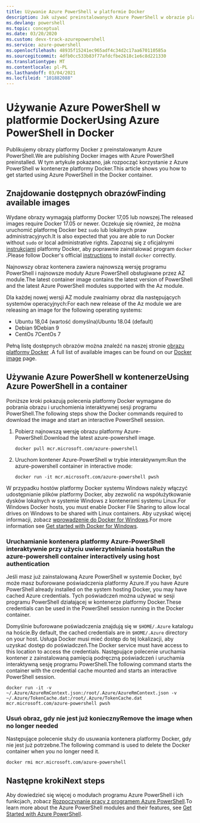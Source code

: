 ```yaml
---
title: Używanie Azure PowerShell w platformie Docker
description: Jak używać preinstalowanych Azure PowerShell w obrazie platformy Docker.
ms.devlang: powershell
ms.topic: conceptual
ms.date: 03/20/2020
ms.custom: devx-track-azurepowershell
ms.service: azure-powershell
ms.openlocfilehash: 48935f15241ec965adf4c34d2c17aa670110585a
ms.sourcegitcommit: 4dfb0cc533b83f77afdcfbe2618c1e6c8d221330
ms.translationtype: MT
ms.contentlocale: pl-PL
ms.lasthandoff: 03/04/2021
ms.locfileid: "101882088"
---
```

# <a name="using-azure-powershell-in-docker"></a><span data-ttu-id="25035-103">Używanie Azure PowerShell w platformie Docker</span><span class="sxs-lookup"><span data-stu-id="25035-103">Using Azure PowerShell in Docker</span></span>

<span data-ttu-id="25035-104">Publikujemy obrazy platformy Docker z preinstalowanym Azure PowerShell.</span><span class="sxs-lookup"><span data-stu-id="25035-104">We are publishing Docker images with Azure PowerShell preinstalled.</span></span> <span data-ttu-id="25035-105">W tym artykule pokazano, jak rozpocząć korzystanie z Azure PowerShell w kontenerze platformy Docker.</span><span class="sxs-lookup"><span data-stu-id="25035-105">This article shows you how to get started using Azure PowerShell in the Docker container.</span></span>

## <a name="finding-available-images"></a><span data-ttu-id="25035-106">Znajdowanie dostępnych obrazów</span><span class="sxs-lookup"><span data-stu-id="25035-106">Finding available images</span></span>

<span data-ttu-id="25035-107">Wydane obrazy wymagają platformy Docker 17,05 lub nowszej.</span><span class="sxs-lookup"><span data-stu-id="25035-107">The released images require Docker 17.05 or newer.</span></span> <span data-ttu-id="25035-108">Oczekuje się również, że można uruchomić platformę Docker bez `sudo` lub lokalnych praw administracyjnych.</span><span class="sxs-lookup"><span data-stu-id="25035-108">It is also expected that you are able to run Docker without `sudo` or local administrative rights.</span></span> <span data-ttu-id="25035-109">Zapoznaj się z oficjalnymi [instrukcjami][install] platformy Docker, aby poprawnie zainstalować program `docker` .</span><span class="sxs-lookup"><span data-stu-id="25035-109">Please follow Docker's official [instructions][install] to install `docker` correctly.</span></span>

<span data-ttu-id="25035-110">Najnowszy obraz kontenera zawiera najnowszą wersję programu PowerShell i najnowsze moduły Azure PowerShell obsługiwane przez AZ module.</span><span class="sxs-lookup"><span data-stu-id="25035-110">The latest container image contains the latest version of PowerShell and the latest Azure PowerShell modules supported with the Az module.</span></span>

<span data-ttu-id="25035-111">Dla każdej nowej wersji AZ module zwalniamy obraz dla następujących systemów operacyjnych:</span><span class="sxs-lookup"><span data-stu-id="25035-111">For each new release of the Az module we are releasing an image for the following operating systems:</span></span>

- <span data-ttu-id="25035-112">Ubuntu 18,04 (wartość domyślna)</span><span class="sxs-lookup"><span data-stu-id="25035-112">Ubuntu 18.04 (default)</span></span>
- <span data-ttu-id="25035-113">Debian 9</span><span class="sxs-lookup"><span data-stu-id="25035-113">Debian 9</span></span>
- <span data-ttu-id="25035-114">CentOs 7</span><span class="sxs-lookup"><span data-stu-id="25035-114">CentOs 7</span></span>

<span data-ttu-id="25035-115">Pełną listę dostępnych obrazów można znaleźć na naszej stronie [obrazu platformy Docker][az image] .</span><span class="sxs-lookup"><span data-stu-id="25035-115">A full list of available images can be found on our [Docker image][az image] page.</span></span>

## <a name="using-azure-powershell-in-a-container"></a><span data-ttu-id="25035-116">Używanie Azure PowerShell w kontenerze</span><span class="sxs-lookup"><span data-stu-id="25035-116">Using Azure PowerShell in a container</span></span>

<span data-ttu-id="25035-117">Poniższe kroki pokazują polecenia platformy Docker wymagane do pobrania obrazu i uruchomienia interaktywnej sesji programu PowerShell.</span><span class="sxs-lookup"><span data-stu-id="25035-117">The following steps show the Docker commands required to download the image and start an interactive PowerShell session.</span></span>

1. <span data-ttu-id="25035-118">Pobierz najnowszą wersję obrazu platformy Azure-PowerShell.</span><span class="sxs-lookup"><span data-stu-id="25035-118">Download the latest azure-powershell image.</span></span>

   ```console
   docker pull mcr.microsoft.com/azure-powershell
   ```

1. <span data-ttu-id="25035-119">Uruchom kontener Azure-PowerShell w trybie interaktywnym:</span><span class="sxs-lookup"><span data-stu-id="25035-119">Run the azure-powershell container in interactive mode:</span></span>

   ```console
   docker run -it mcr.microsoft.com/azure-powershell pwsh
   ```

<span data-ttu-id="25035-120">W przypadku hostów platformy Docker systemu Windows należy włączyć udostępnianie plików platformy Docker, aby zezwolić na współużytkowanie dysków lokalnych w systemie Windows z kontenerami systemu Linux.</span><span class="sxs-lookup"><span data-stu-id="25035-120">For Windows Docker hosts, you must enable Docker File Sharing to allow local drives on Windows to be shared with Linux containers.</span></span> <span data-ttu-id="25035-121">Aby uzyskać więcej informacji, zobacz [wprowadzenie do Docker for Windows][file-sharing].</span><span class="sxs-lookup"><span data-stu-id="25035-121">For more information see [Get started with Docker for Windows][file-sharing].</span></span>

### <a name="run-the-azure-powershell-container-interactively-using-host-authentication"></a><span data-ttu-id="25035-122">Uruchamianie kontenera platformy Azure-PowerShell interaktywnie przy użyciu uwierzytelniania hosta</span><span class="sxs-lookup"><span data-stu-id="25035-122">Run the azure-powershell container interactively using host authentication</span></span>

<span data-ttu-id="25035-123">Jeśli masz już zainstalowaną Azure PowerShell w systemie Docker, być może masz buforowane poświadczenia platformy Azure.</span><span class="sxs-lookup"><span data-stu-id="25035-123">If you have Azure PowerShell already installed on the system hosting Docker, you may have cached Azure credentials.</span></span> <span data-ttu-id="25035-124">Tych poświadczeń można używać w sesji programu PowerShell działającej w kontenerze platformy Docker.</span><span class="sxs-lookup"><span data-stu-id="25035-124">These credentials can be used in the PowerShell session running in the Docker container.</span></span>

<span data-ttu-id="25035-125">Domyślnie buforowane poświadczenia znajdują się w `$HOME/.Azure` katalogu na hoście.</span><span class="sxs-lookup"><span data-stu-id="25035-125">By default, the cached credentials are in `$HOME/.Azure` directory on your host.</span></span> <span data-ttu-id="25035-126">Usługa Docker musi mieć dostęp do tej lokalizacji, aby uzyskać dostęp do poświadczeń.</span><span class="sxs-lookup"><span data-stu-id="25035-126">The Docker service must have access to this location to access the credentials.</span></span> <span data-ttu-id="25035-127">Następujące polecenie uruchamia kontener z zainstalowaną pamięcią podręczną poświadczeń i uruchamia interaktywną sesję programu PowerShell.</span><span class="sxs-lookup"><span data-stu-id="25035-127">The following command starts the container with the credential cache mounted and starts an interactive PowerShell session.</span></span>

```console
docker run -it -v ~/.Azure/AzureRmContext.json:/root/.Azure/AzureRmContext.json -v ~/.Azure/TokenCache.dat:/root/.Azure/TokenCache.dat mcr.microsoft.com/azure-powershell pwsh
```

### <a name="remove-the-image-when-no-longer-needed"></a><span data-ttu-id="25035-128">Usuń obraz, gdy nie jest już konieczny</span><span class="sxs-lookup"><span data-stu-id="25035-128">Remove the image when no longer needed</span></span>

<span data-ttu-id="25035-129">Następujące polecenie służy do usuwania kontenera platformy Docker, gdy nie jest już potrzebne.</span><span class="sxs-lookup"><span data-stu-id="25035-129">The following command is used to delete the Docker container when you no longer need it.</span></span>

```console
docker rmi mcr.microsoft.com/azure-powershell
```

## <a name="next-steps"></a><span data-ttu-id="25035-130">Następne kroki</span><span class="sxs-lookup"><span data-stu-id="25035-130">Next steps</span></span>

<span data-ttu-id="25035-131">Aby dowiedzieć się więcej o modułach programu Azure PowerShell i ich funkcjach, zobacz [Rozpoczynanie pracy z programem Azure PowerShell](get-started-azureps.md).</span><span class="sxs-lookup"><span data-stu-id="25035-131">To learn more about the Azure PowerShell modules and their features, see [Get Started with Azure PowerShell](get-started-azureps.md).</span></span>

<!-- link references -->
[install]: https://docs.docker.com/engine/installation/
[powershell image]: https://hub.docker.com/_/microsoft-powershell
[az image]: https://hub.docker.com/_/microsoft-azure-powershell
[file-sharing]: https://docs.docker.com/docker-for-windows/#file-sharing
